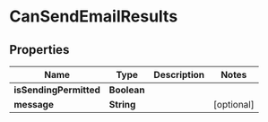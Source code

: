 

# CanSendEmailResults


## Properties

| Name | Type | Description | Notes |
|------------ | ------------- | ------------- | -------------|
|**isSendingPermitted** | **Boolean** |  |  |
|**message** | **String** |  |  [optional] |



